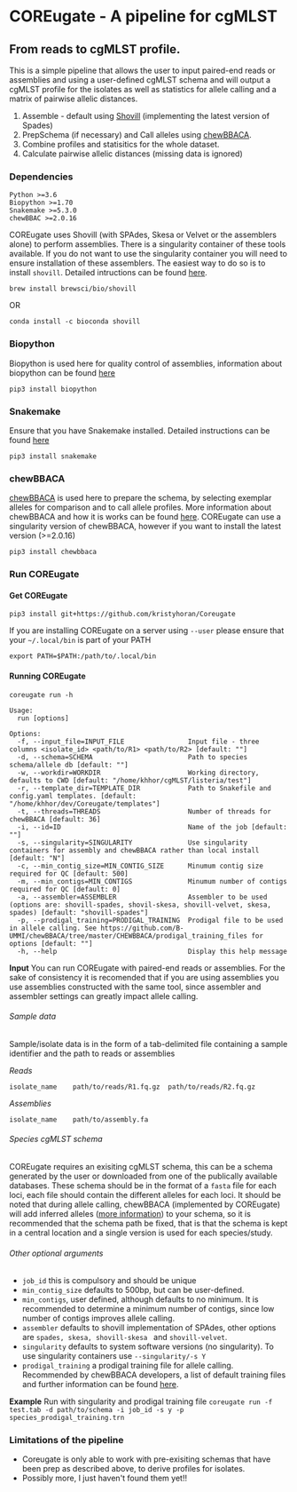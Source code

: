 # COREugate - A pipeline for cgMLST
## From reads to cgMLST profile.

This is a simple pipeline that allows the user to input paired-end reads or assemblies and using a user-defined cgMLST schema and will output a cgMLST profile for the isolates as well as statistics for allele calling and a matrix of pairwise allelic distances.

1. Assemble - default using [Shovill](https://github.com/tseemann/shovill) (implementing the latest version of Spades)
2. PrepSchema (if necessary) and Call alleles using [chewBBACA](https://github.com/B-UMMI/chewBBACA/wiki).
3. Combine profiles and statisitics for the whole dataset.
4. Calculate pairwise allelic distances (missing data is ignored)

### Dependencies
```
Python >=3.6
Biopython >=1.70
Snakemake >=5.3.0
chewBBAC >=2.0.16
```
COREugate uses Shovill (with SPAdes, Skesa or Velvet or the assemblers alone) to perform assemblies. There is a singularity container of these tools available. If you do not want to use the singularity container you will need to ensure installation of these assemblers. The easiest way to do so is to install `shovill`. Detailed intructions can be found [here](https://github.com/tseemann/shovill).

```
brew install brewsci/bio/shovill
```

OR 

```
conda install -c bioconda shovill
```

### Biopython
Biopython is used here for quality control of assemblies, information about biopython can be found [here](https://biopython.org)
```
pip3 install biopython
```

### Snakemake
Ensure that you have Snakemake installed. Detailed instructions can be found [here](https://snakemake.readthedocs.io/en/stable/getting_started/installation.html)

```
pip3 install snakemake
```

### chewBBACA
[chewBBACA](https://github.com/B-UMMI/chewBBACA/) is used here to prepare the schema, by selecting exemplar alleles for comparison and to call allele profiles. More information about chewBBACA and how it is works can be found [here](https://github.com/B-UMMI/chewBBACA/wiki). COREugate can use a singularity version of chewBBACA, however if you want to install the latest version (>=2.0.16)

```
pip3 install chewbbaca
```

### Run COREugate

#### Get COREugate
```
pip3 install git+https://github.com/kristyhoran/Coreugate
```

If you are installing COREugate on a server using `--user` please ensure that your `~/.local/bin` is part of your PATH
```
export PATH=$PATH:/path/to/.local/bin
```

#### Running COREugate
```
coreugate run -h

Usage:
  run [options]

Options:
  -f, --input_file=INPUT_FILE                Input file - three columns <isolate_id> <path/to/R1> <path/to/R2> [default: ""]
  -d, --schema=SCHEMA                        Path to species schema/allele db [default: ""]
  -w, --workdir=WORKDIR                      Working directory, defaults to CWD [default: "/home/khhor/cgMLST/listeria/test"]
  -r, --template_dir=TEMPLATE_DIR            Path to Snakefile and config.yaml templates. [default: "/home/khhor/dev/Coreugate/templates"]
  -t, --threads=THREADS                      Number of threads for chewBBACA [default: 36]
  -i, --id=ID                                Name of the job [default: ""]
  -s, --singularity=SINGULARITY              Use singularity containers for assembly and chewBBACA rather than local install [default: "N"]
  -c, --min_contig_size=MIN_CONTIG_SIZE      Minumum contig size required for QC [default: 500]
  -m, --min_contigs=MIN_CONTIGS              Minumum number of contigs required for QC [default: 0]
  -a, --assembler=ASSEMBLER                  Assembler to be used (options are: shovill-spades, shovil-skesa, shovill-velvet, skesa, spades) [default: "shovill-spades"]
  -p, --prodigal_training=PRODIGAL_TRAINING  Prodigal file to be used in allele calling. See https://github.com/B-UMMI/chewBBACA/tree/master/CHEWBBACA/prodigal_training_files for options [default: ""]
  -h, --help                                 Display this help message
```
**Input**
You can run COREugate with paired-end reads or assemblies. For the sake of consistency it is recomended that if you are using assemblies you use assemblies constructed with the same tool, since assembler and assembler settings can greatly impact allele calling.

###### Sample data
Sample/isolate data is in the form of a tab-delimited file containing a sample identifier and the path to reads or assemblies

*Reads*
```
isolate_name	path/to/reads/R1.fq.gz	path/to/reads/R2.fq.gz
```

*Assemblies*
```
isolate_name	path/to/assembly.fa	
```
###### Species cgMLST schema
COREugate requires an exisiting cgMLST schema, this can be a schema generated by the user or downloaded from one of the publically available databases. These schema should be in the format of a `fasta` file for each loci, each file should contain the different alleles for each loci. It should be noted that during allele calling, chewBBACA (implemented by COREugate) will add inferred alleles ([more information](https://github.com/B-UMMI/chewBBACA/wiki)) to your schema, so it is recommended that the schema path be fixed, that is that the schema is kept in a central location and a single version is used for each species/study.

###### Other optional arguments
* `job_id` this is compulsory and should be unique
* `min_contig_size` defaults to 500bp, but can be user-defined.
* `min_contigs`, user defined, although defaults to no minimum. It is recommended to determine a minimum number of contigs, since low number of contigs improves allele calling.
* `assembler` defaults to shovill implementation of SPAdes, other options are `spades, skesa, shovill-skesa ` and `shovill-velvet`.
* `singularity` defaults to system software versions (no singularity). To use singularity containers use `--singularity/-s Y`
* `prodigal_training` a prodigal training file for allele calling. Recommended by chewBBACA developers, a list of default training files and further information can be found [here](https://github.com/B-UMMI/chewBBACA/wiki).


**Example**
Run with singularity and prodigal training file
`coreugate run -f test.tab -d path/to/schema -i job_id -s y -p species_prodigal_training.trn`

### Limitations of the pipeline
* Coreugate is only able to work with pre-exisiting schemas that have been prep as described above, to derive profiles for isolates.
* Possibly more, I just haven't found them yet!!


